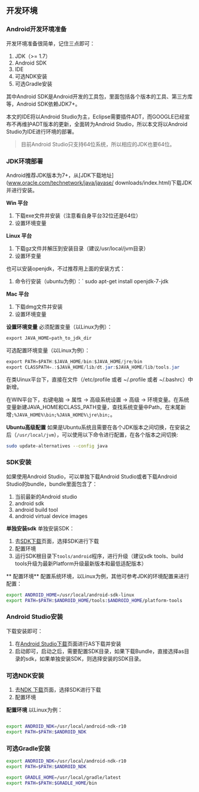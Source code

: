 ## 开发环境

### Android开发环境准备

开发环境准备很简单，记住三点即可：
1. JDK（>= 1.7）
2. Android SDK
3. IDE
4. 可选NDK安装
5. 可选Gradle安装

其中Android SDK是Android开发的工具包，里面包括各个版本的工具、第三方库等，Android SDK依赖JDK7+。

本文的IDE将以Android Studio为主，Eclipse需要插件ADT，而GOOGLE已经宣布不再维护ADT版本的更新，全面转为Android Studio，所以本文将以Android Studio为IDE进行环境的部署。

>目前Android Studio只支持64位系统，所以相应的JDK也要64位。

### JDK环境部署
Android推荐JDK版本为7+，从[JDK下载地址](www.oracle.com/technetwork/java/javase/ downloads/index.html)下载JDK并进行安装。

**Win 平台**

1. 下载exe文件并安装（注意看自身平台32位还是64位）
2. 设置环境变量


**Linux 平台**

1. 下载gz文件并解压到安装目录（建议/usr/local/jvm目录）
2. 设置环变量

也可以安装openjdk，不过推荐用上面的安装方式：
1. 命令行安装（ubuntu为例）：` sudo apt-get install openjdk-7-jdk


**Mac 平台**
1. 下载dmg文件并安装
2. 设置环境变量

**设置环境变量**
必须配置变量（以Linux为例）：
``` java
export JAVA_HOME=path_to_jdk_dir
```
可选配置环境变量（以Linux为例）：
``` java
export PATH=$PATH:$JAVA_HOME/bin:$JAVA_HOME/jre/bin
export CLASSPATH=.:$JAVA_HOME/lib/dt.jar:$JAVA_HOME/lib/tools.jar
```
在类Uinux平台下，直接在文件（/etc/profile 或者 ~/.profile 或者 ~/.bashrc）中新增。

在WIN平台下，右键电脑 -> 属性 -> 高级系统设置 -> 高级 -> 环境变量。在系统变量新建JAVA_HOME和CLASS_PATH变量，查找系统变量中Path，在末尾新增`;%JAVA_HOME%\bin;%JAVA_HOME%\jre\bin;`。

**Ubuntu高级配置**
如果是Ubuntu系统且需要在各个JDK版本之间切换，在安装之后（`/usr/local/jvm`），可以使用以下命令进行配置，在各个版本之间切换:
``` bash
sudo update-alternatives --config java
```

### SDK安装
如果使用Android Studio，可以单独下载Android Studio或者下载Android Studio的bundle，bundle里面包含了：
1. 当前最新的Android studio
2. android sdk
3. android build tool
4. android virtual device images

**单独安装sdk**
单独安装SDK：
1. 去[SDK下载](http://developer.android.com/sdk)页面，选择SDK进行下载
2. 配置环境
3. 运行SDK根目录下`tools/android`程序，进行升级（建议sdk tools、build tools升级为最新Platform升级最新版本和最低适配版本）

** 配置环境**
配置系统环境，以Linux为例，其他可参考JDK的环境配置来进行配置：
``` bash
export ANDROID_HOME=/usr/local/android-sdk-linux
export PATH=$PATH:$ANDROID_HOME/tools:$ANDROID_HOME/platform-tools
```

### Android Studio安装
下载安装即可：
1. 在[Android Studio下载](http://developer.android.com/sdk/installing/studio.html)页面进行AS下载并安装
2. 启动即可，启动之后，需要配置SDK目录，如果下载Bundle，直接选择as目录的sdk，如果单独安装SDK，则选择安装的SDK目录。


### 可选NDK安装
1. 去[NDK 下载](http://developer.android.com/ndk)页面，选择SDK进行下载
2. 配置环境

**配置环境**
以Linux为例：
``` bash

export ANDROID_NDK=/usr/local/android-ndk-r10
export PATH=$PATH:$ANDROID_NDK
```

### 可选Gradle安装


``` bash
export ANDROID_NDK=/usr/local/android-ndk-r10
export PATH=$PATH:$ANDROID_NDK

export GRADLE_HOME=/usr/local/gradle/latest
export PATH=$PATH:$GRADLE_HOME/bin
```